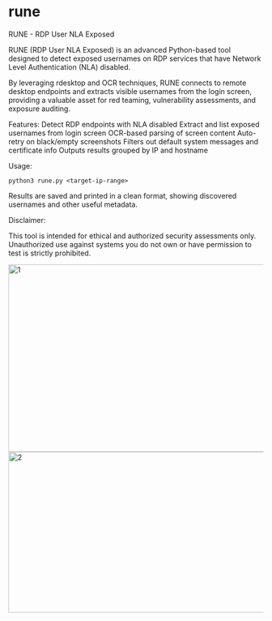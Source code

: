 # rune
RUNE - RDP User NLA Exposed

RUNE (RDP User NLA Exposed) is an advanced Python-based tool designed to detect exposed usernames on RDP services that have Network Level Authentication (NLA) disabled.

By leveraging rdesktop and OCR techniques, RUNE connects to remote desktop endpoints and extracts visible usernames from the login screen, providing a valuable asset for red teaming, vulnerability assessments, and exposure auditing.

Features:
    Detect RDP endpoints with NLA disabled
    Extract and list exposed usernames from login screen
    OCR-based parsing of screen content
    Auto-retry on black/empty screenshots
    Filters out default system messages and certificate info
    Outputs results grouped by IP and hostname
    
Usage:

    python3 rune.py <target-ip-range>

Results are saved and printed in a clean format, showing discovered usernames and other useful metadata.

Disclaimer:

This tool is intended for ethical and authorized security assessments only. Unauthorized use against systems you do not own or have permission to test is strictly prohibited.

<img width="592" height="370" alt="1" src="https://github.com/user-attachments/assets/9f9752b5-7197-45b1-a05a-78222884e4cc" />

<img width="684" height="317" alt="2" src="https://github.com/user-attachments/assets/51d08481-2201-4a9a-84c7-653904583839" />
